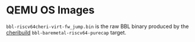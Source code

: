 # QEMU OS Images

`bbl-riscv64cheri-virt-fw_jump.bin` is the raw BBL binary produced
by the [cheribuild](https://github.com/CTSRD-CHERI/cheribuild/)
`bbl-baremetal-riscv64-purecap` target.
